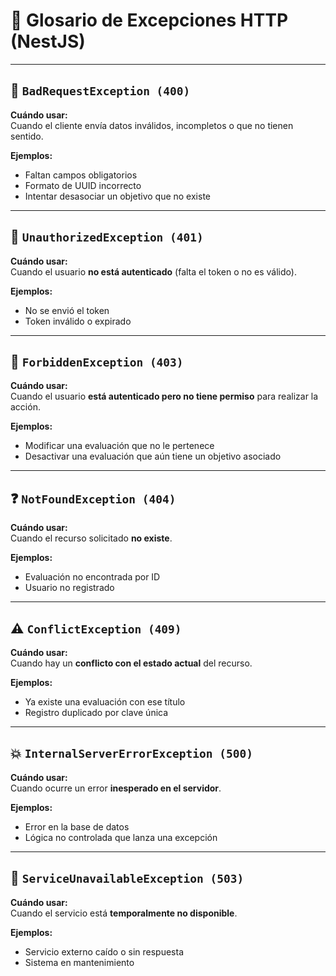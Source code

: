 # 🧾 Glosario de Excepciones HTTP (NestJS)

---

## 🔴 `BadRequestException (400)`
**Cuándo usar:**  
Cuando el cliente envía datos inválidos, incompletos o que no tienen sentido.

**Ejemplos:**
- Faltan campos obligatorios
- Formato de UUID incorrecto
- Intentar desasociar un objetivo que no existe

---

## 🔐 `UnauthorizedException (401)`
**Cuándo usar:**  
Cuando el usuario **no está autenticado** (falta el token o no es válido).

**Ejemplos:**
- No se envió el token
- Token inválido o expirado

---

## 🚫 `ForbiddenException (403)`
**Cuándo usar:**  
Cuando el usuario **está autenticado pero no tiene permiso** para realizar la acción.

**Ejemplos:**
- Modificar una evaluación que no le pertenece
- Desactivar una evaluación que aún tiene un objetivo asociado

---

## ❓ `NotFoundException (404)`
**Cuándo usar:**  
Cuando el recurso solicitado **no existe**.

**Ejemplos:**
- Evaluación no encontrada por ID
- Usuario no registrado

---

## ⚠️ `ConflictException (409)`
**Cuándo usar:**  
Cuando hay un **conflicto con el estado actual** del recurso.

**Ejemplos:**
- Ya existe una evaluación con ese título
- Registro duplicado por clave única

---

## 💥 `InternalServerErrorException (500)`
**Cuándo usar:**  
Cuando ocurre un error **inesperado en el servidor**.

**Ejemplos:**
- Error en la base de datos
- Lógica no controlada que lanza una excepción

---

## 🛑 `ServiceUnavailableException (503)`
**Cuándo usar:**  
Cuando el servicio está **temporalmente no disponible**.

**Ejemplos:**
- Servicio externo caído o sin respuesta
- Sistema en mantenimiento
